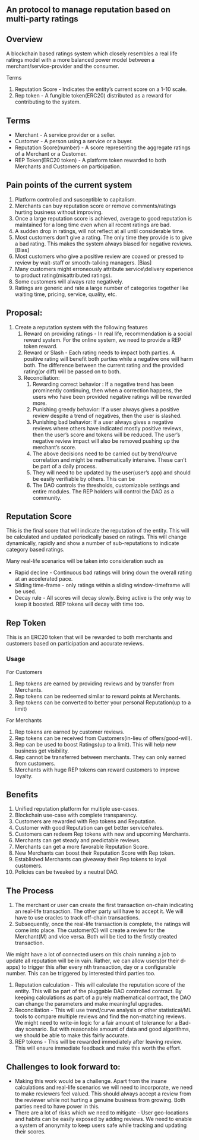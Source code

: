 ## An protocol to manage reputation based on multi-party ratings

## Overview

A blockchain based ratings system which closely resembles a real life ratings model with a more balanced power model between a merchant/service-provider and the consumer.

Terms

1. Reputation Score - Indicates the entity’s current score on a 1-10 scale.
2. Rep token - A fungible token(ERC20) distributed as a reward for contributing to the system.

## Terms

- Merchant - A service provider or a seller.
- Customer - A person using a service or a buyer.
- Reputation Score(number) - A score representing the aggregate ratings of a Merchant or a Customer.
- REP Token(ERC20 token) - A platform token rewarded to both Merchants and Customers on participation.

## Pain points of the current system

1. Platform controlled and susceptible to capitalism.
2. Merchants can buy reputation score or remove comments/ratings hurting business without improving.
3. Once a large reputation score is achieved, average to good reputation is maintained for a long time even when all recent ratings are bad. 
4. A sudden drop in ratings, will not reflect at all until considerable time.
5. Most customers don’t give a rating. The only time they provide is to give a bad rating. This makes the system always biased for negative reviews. [Bias]
6. Most customers who give a positive review are coaxed or pressed to review by wait-staff or smooth-talking managers. [Bias]
7. Many customers might erroneously attribute service\delivery experience to product rating(misattributed ratings).
8. Some customers will always rate negatively.
9. Ratings are generic and rate a large number of categories together like waiting time, pricing, service, quality, etc.

## Proposal:

1. Create a reputation system with the following features
    1. Reward on providing ratings - In real life, recommendation is a social reward system. For the online system, we need to provide a REP token reward.
    2. Reward or Slash - Each rating needs to impact both parties. A positive rating will benefit both parties while a negative one will harm both. The difference between the current rating and the provided rating(or diff) will be passed on to both.
    3. Reconciliation:
        1. Rewarding correct behavior : If a negative trend has been prominently continuing, then when a correction happens, the users who have been provided negative ratings will be rewarded more. 
        2. Punishing greedy behavior: If a user always gives a positive review despite a trend of negatives, then the user is slashed.
        3. Punishing bad behavior: If a user always gives a negative reviews where others have indicated mostly positive reviews, then the user’s score and tokens will be reduced. The user’s negative review impact will also be removed pushing up the merchant’s score.
        4. The above decisions need to be carried out by trend/curve correlation and might be mathematically intensive. These can’t be part of a daily process. 
        5. They will need to be updated by the user(user’s app) and should be easily verifiable by others. This can be 
        6. The DAO controls the thresholds, customizable settings and entire modules. The REP holders will control the DAO as a community.
        

## Reputation Score

This is the final score that will indicate the reputation of the entity. This will be calculated and updated periodically based on ratings. This will change dynamically, rapidly and show a number of sub-reputations to indicate category based ratings. 

Many real-life scenarios will be taken into consideration such as

- Rapid decline - Continuous bad ratings will bring down the overall rating at an accelerated pace.
- Sliding time-frame - only ratings within a sliding window-timeframe will be used.
- Decay rule - All scores will decay slowly. Being active is the only way to keep it boosted. REP tokens will decay with time too.

## Rep Token

This is an ERC20 token that will be rewarded to both merchants and customers based on participation and accurate reviews.

### Usage

For Customers

1. Rep tokens are earned by providing reviews and by transfer from Merchants.
2. Rep tokens can be redeemed similar to reward points at Merchants.
3. Rep tokens can be converted to better your personal Reputation(up to a limit)

For Merchants

1. Rep tokens are earned by customer reviews.
2. Rep tokens can be received from Customers(in-lieu of offers/good-will).
3. Rep can be used to boost Ratings(up to a limit). This will help new business get visibility.
4. Rep cannot be transferred between merchants. They can only earned from customers.
5. Merchants with huge REP tokens can reward customers to improve loyalty.

## Benefits

1. Unified reputation platform for multiple use-cases.
2. Blockchain use-case with complete transparency.
3. Customers are rewarded with Rep tokens and Reputation.
4. Customer with good Reputation can get better service/rates.
5. Customers can redeem Rep tokens with new and upcoming Merchants.
6. Merchants can get steady and predictable reviews.
7. Merchants can get a more favorable Reputation Score.
8. New Merchants can boost their Reputation Score with Rep token.
9. Established Merchants can giveaway their Rep tokens to loyal customers.
10. Policies can be tweaked by a neutral DAO.

## The Process

1. The merchant or user can create the first transaction on-chain indicating an real-life transaction. The other party will have to accept it. We will have to use oracles to track off-chain transactions. 
2. Subsequently, once the real-life transaction is complete, the ratings will come into place. The customer(C) will create a review for the Merchant(M) and vice versa. Both will be tied to the firstly created transaction.

We might have a lot of connected users on this chain running a job to update all reputation will be in vain. Rather, we can allow users(or their d-apps) to trigger this after every nth transaction, day or a configurable number. This can be triggered by interested third parties too.

1. Reputation calculation -  This will calculate the reputation score of the entity. This will be part of the pluggable DAO controlled contract. By keeping calculations as part of a purely mathematical contract, the DAO can change the parameters and make meaningful upgrades.
2. Reconciliation - This will use trend/curve analysis or other statistical/ML tools to compare multiple reviews and find the non-matching reviews. We might need to write-in logic for a fair amount of tolerance for a Bad-day scenario. But with reasonable amount of data and good algorithms, we should be able to make this fairly accurate.
3. REP tokens - This will be rewarded immediately after leaving review. This will ensure immediate feedback and make this worth the effort. 

## Challenges to look forward to:

- Making this work would be a challenge. Apart from the insane calculations and real-life scenarios we will need to incorporate, we need to make reviewers feel valued. This should always accept a review from the reviewer while not hurting a genuine business from growing. Both parties need to have power in this.
- There are a lot of risks which we need to mitigate - User geo-locations and habits can be easily exposed by adding reviews. We need to enable a  system of anonymity to keep users safe while tracking and updating their scores.
